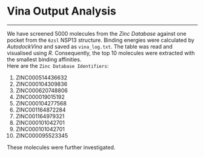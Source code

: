 # Vina Output Analysis
---
We have screened 5000 molecules from the *Zinc Database* against one pocket from the `6zsl` NSP13 structure. Binding energies were calculated by *AutodockVina* and saved as `vina_log.txt`. The table was read and visualised using *R*. Consequently, the top 10 molecules were extracted with the smallest binding affinities.  
Here are the `Zinc Database Identifiers`:
1. ZINC000514436632
2. ZINC000104309836
3. ZINC000620748806
4. ZINC000019015192
5. ZINC000104277568
6. ZINC001164872284
7. ZINC001164979321
8. ZINC000101042701
9. ZINC000101042701
10. ZINC000095523345

These molecules were further investigated. 
